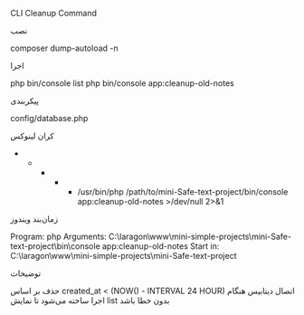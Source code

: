 CLI Cleanup Command

نصب

composer dump-autoload -n

اجرا

php bin/console list
php bin/console app:cleanup-old-notes

پیکربندی

config/database.php

کران لینوکس

- - - - - /usr/bin/php /path/to/mini-Safe-text-project/bin/console app:cleanup-old-notes >/dev/null 2>&1

زمان‌بند ویندوز

Program: php
Arguments: C:\laragon\www\mini-simple-projects\mini-Safe-text-project\bin\console app:cleanup-old-notes
Start in: C:\laragon\www\mini-simple-projects\mini-Safe-text-project

توضیحات

حذف بر اساس created_at < (NOW() - INTERVAL 24 HOUR)
اتصال دیتابیس هنگام اجرا ساخته می‌شود تا نمایش list بدون خطا باشد
